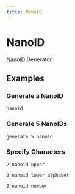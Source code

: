 ```yaml
---
title: NanoID
---
```


# NanoID

[NanoID](https://github.com/ai/nanoid) Generator

## Examples

### Generate a NanoID

<pre class="example">
<code>nanoid</code>
</pre>

### Generate 5 NanoIDs

<pre class="example">
<code>generate 5 nanoid</code>
</pre>

### Specify Characters

<pre class="example">
<code>2 nanoid upper</code>
</pre>

<pre class="example">
<code>2 nanoid lower alphabet</code>
</pre>

<pre class="example">
<code>2 nanoid number</code>
</pre>